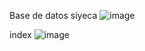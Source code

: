 Base de datos siyeca 
![image](https://github.com/user-attachments/assets/7435af35-9c74-4494-883b-c61bd1bef2a2)

index 
![image](https://github.com/user-attachments/assets/5b3210ec-59f2-4486-a5cf-536d24348dce)

